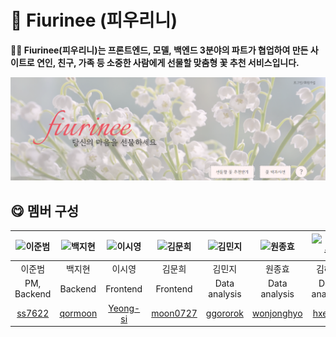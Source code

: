 # 🌹 Fiurinee (피우리니)
**👐🏻 Fiurinee(피우리니)는 프론트엔드, 모델, 백엔드 3분야의 파트가 협업하여 만든 사이트로 연인, 친구, 가족 등 소중한 사람에게 선물할 맞춤형 꽃 추천 서비스입니다.**

![피우리니 홈페이지)](image/fiurinee.png)

## 😋 멤버 구성

| ![이준범](/profile/img//깃허브_이준범.png)  | ![백지현](/profile/img/스티치11.jpg)|![이시영](/profile/img/깃허브_박정곤2.png)| ![김문희](/profile/img/깃허브_박현빈.png)  | ![김민지](/profile/img/깃허브_임준형.png)   |  ![원종효](/profile/img/깃허브_송윤주.png) |  ![김혜원](/profile/img/깃허브_이유진.png) |
|:---:|:---:|:---:|:---:|:---:|:---:|:---:|
| 이준범  |  백지현  | 이시영   | 김문희  | 김민지   | 원종효  | 김혜원  |
| PM, Backend   |  Backend  |  Frontend | Frontend  | Data analysis  | Data analysis  | Data analysis  |
| [ss7622](https://github.com/ss7622)  | [qormoon](https://github.com/qormoon)  | [Yeong-si](https://github.com/Yeong-si)  |  [moon0727](https://github.com/moon0727) | [ggororok](https://github.com/ggororok)  | [wonjonghyo](https://github.com/wonjonghyo)  | [hxe0ne](https://github.com/hxe0ne)  |
